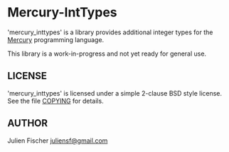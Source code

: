 # Mercury-IntTypes

'mercury_inttypes' is a library provides additional integer types for the
[Mercury](http://www.mercurylang.org) programming language.

This library is a work-in-progress and not yet ready for general use.

## LICENSE

'mercury_inttypes' is licensed under a simple 2-clause BSD style license.  See the
file [COPYING](COPYING) for details.

## AUTHOR

Julien Fischer <juliensf@gmail.com>
